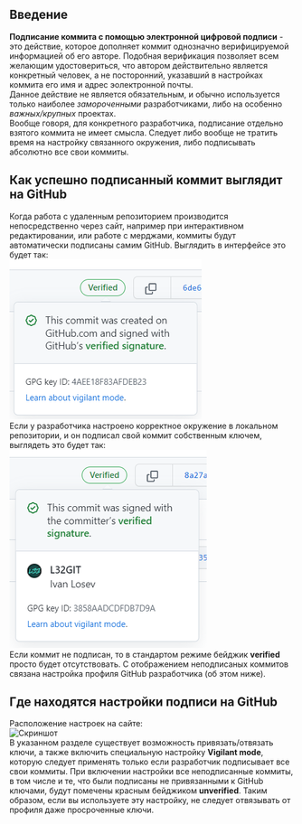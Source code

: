 ## Введение
**Подписание коммита с помощью электронной цифровой подписи** - это действие, которое дополняет коммит однозначно верифицируемой информацией об его авторе. 
Подобная верификация позволяет всем желающим удостовериться, что автором действительно является конкретный человек, а не посторонний, указавший в настройках коммита его имя и адрес эолектронной почты.  
Данное действие не является обязательным, и обычно используется только наиболее *замороченными* разработчиками, либо на особенно *важных/крупных* проектах.  
Вообще говоря, для конкретного разработчика, подписание отдельно взятого коммита не имеет смысла. Следует либо вообще не тратить время на настройку связанного окружения, либо подписывать абсолютно все свои коммиты. 
## Как успешно подписанный коммит выглядит на GitHub
Когда работа с удаленным репозиторием производится непосредственно через сайт, например при интерактивном редактировании, или работе с мерджами, коммиты будут автоматически подписаны самим GitHub. Выглядить в интерфейсе это будет так:  
![Скриншот](../images/docs/COMMIT_SIGNING/signed_github.png?raw=true)  
Если у разработчика настроено корректное окружение в локальном репозитории, и он подписал свой коммит собственным ключем, выглядеть это будет так:  
![Скриншот](../images/docs/COMMIT_SIGNING/signed_gpg.png?raw=true)  
Если коммит не подписан, то в стандартом режиме бейджик **verified** просто будет отсутствовать. С отображением неподписаных коммитов связана настройка профиля GitHub разработчика (об этом ниже).
## Где находятся настройки подписи на GitHub
Расположение настроек на сайте:  
![Скриншот](../images/docs/COMMIT_SIGNING/3.png?raw=true)  
В указанном разделе существует возможность привязать/отвязать ключи, а также включить специальную настройку **Vigilant mode**, которую следует применять только если разработчик подписывает все свои коммиты. При включении настройки все неподписанные коммиты, в том числе и те, что были подписаны не привязанными к GitHub ключами, будут помечены красным бейджиком **unverified**. Таким образом, если вы используете эту настройку, не следует отвязывать от профиля даже просроченные ключи.
